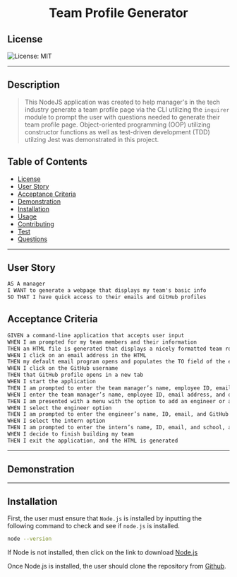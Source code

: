 <h1 align='center'>Team Profile Generator</h1>

## License

![License: MIT](https://img.shields.io/badge/License-MIT-purple.svg)

---

## Description

> This NodeJS application was created to help manager's in the tech industry generate a team profile page via the CLI utilizing the `inquirer` module to prompt the user with questions needed to generate their team profile page. Object-oriented programming (OOP) utilizing constructor functions as well as test-driven development (TDD) utilzing Jest was demonstrated in this project.

## Table of Contents

- [License](#license)
- [User Story](#user)
- [Acceptance Criteria](#acceptance)
- [Demonstration](#demostration)
- [Installation](#installation)
- [Usage](#usage)
- [Contributing](#contributing)
- [Test](#test)
- [Questions](#questions)

---

## User Story

```md
AS A manager
I WANT to generate a webpage that displays my team's basic info
SO THAT I have quick access to their emails and GitHub profiles
```

## Acceptance Criteria

```md
GIVEN a command-line application that accepts user input
WHEN I am prompted for my team members and their information
THEN an HTML file is generated that displays a nicely formatted team roster based on user input
WHEN I click on an email address in the HTML
THEN my default email program opens and populates the TO field of the email with the address
WHEN I click on the GitHub username
THEN that GitHub profile opens in a new tab
WHEN I start the application
THEN I am prompted to enter the team manager’s name, employee ID, email address, and office number
WHEN I enter the team manager’s name, employee ID, email address, and office number
THEN I am presented with a menu with the option to add an engineer or an intern or to finish building my team
WHEN I select the engineer option
THEN I am prompted to enter the engineer’s name, ID, email, and GitHub username, and I am taken back to the menu
WHEN I select the intern option
THEN I am prompted to enter the intern’s name, ID, email, and school, and I am taken back to the menu
WHEN I decide to finish building my team
THEN I exit the application, and the HTML is generated
```

---

## Demonstration

---

## Installation

First, the user must ensure that `Node.js` is installed by inputting the following command to check and see if `node.js` is installed.

```zsh
node --version
```

If Node is not installed, then click on the link to download [Node.js](https://nodejs.org/en/)

Once Node.js is installed, the user should clone the repository from [Github](https://github.com/Klgibsonjr/Team-Profile-Generator-nodejs).
